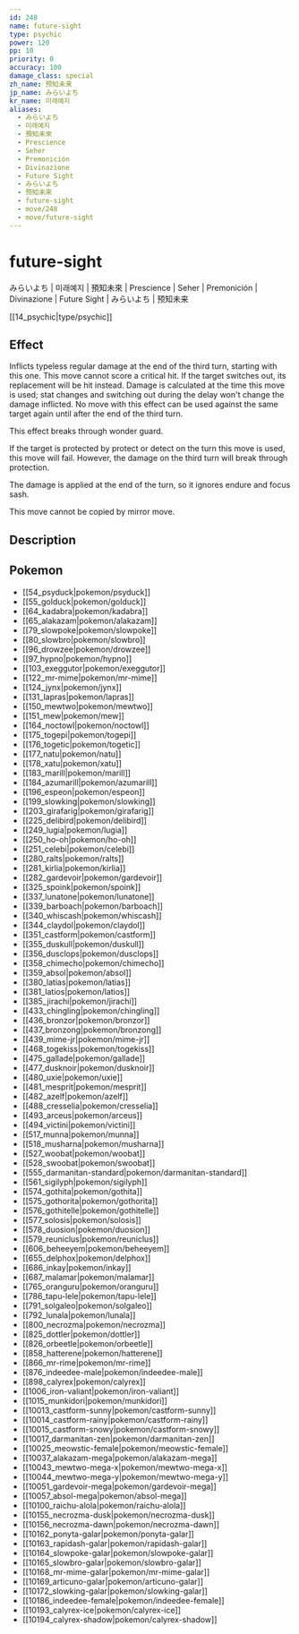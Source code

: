 ```yaml
---
id: 248
name: future-sight
type: psychic
power: 120
pp: 10
priority: 0
accuracy: 100
damage_class: special
zh_name: 预知未来
jp_name: みらいよち
kr_name: 미래예지
aliases:
  - みらいよち
  - 미래예지
  - 預知未來
  - Prescience
  - Seher
  - Premonición
  - Divinazione
  - Future Sight
  - みらいよち
  - 预知未来
  - future-sight
  - move/248
  - move/future-sight
---
```

# future-sight
    
みらいよち | 미래예지 | 預知未來 | Prescience | Seher | Premonición | Divinazione | Future Sight | みらいよち | 预知未来

[[14_psychic|type/psychic]]

## Effect

Inflicts typeless regular damage at the end of the third turn, starting with this one.  This move cannot score a critical hit.  If the target switches out, its replacement will be hit instead.  Damage is calculated at the time this move is used; stat changes and switching out during the delay won't change the damage inflicted.  No move with this effect can be used against the same target again until after the end of the third turn.

This effect breaks through wonder guard.

If the target is protected by protect or detect on the turn this move is used, this move will fail.  However, the damage on the third turn will break through protection.

The damage is applied at the end of the turn, so it ignores endure and focus sash.

This move cannot be copied by mirror move.

## Description



## Pokemon

- [[54_psyduck|pokemon/psyduck]]
- [[55_golduck|pokemon/golduck]]
- [[64_kadabra|pokemon/kadabra]]
- [[65_alakazam|pokemon/alakazam]]
- [[79_slowpoke|pokemon/slowpoke]]
- [[80_slowbro|pokemon/slowbro]]
- [[96_drowzee|pokemon/drowzee]]
- [[97_hypno|pokemon/hypno]]
- [[103_exeggutor|pokemon/exeggutor]]
- [[122_mr-mime|pokemon/mr-mime]]
- [[124_jynx|pokemon/jynx]]
- [[131_lapras|pokemon/lapras]]
- [[150_mewtwo|pokemon/mewtwo]]
- [[151_mew|pokemon/mew]]
- [[164_noctowl|pokemon/noctowl]]
- [[175_togepi|pokemon/togepi]]
- [[176_togetic|pokemon/togetic]]
- [[177_natu|pokemon/natu]]
- [[178_xatu|pokemon/xatu]]
- [[183_marill|pokemon/marill]]
- [[184_azumarill|pokemon/azumarill]]
- [[196_espeon|pokemon/espeon]]
- [[199_slowking|pokemon/slowking]]
- [[203_girafarig|pokemon/girafarig]]
- [[225_delibird|pokemon/delibird]]
- [[249_lugia|pokemon/lugia]]
- [[250_ho-oh|pokemon/ho-oh]]
- [[251_celebi|pokemon/celebi]]
- [[280_ralts|pokemon/ralts]]
- [[281_kirlia|pokemon/kirlia]]
- [[282_gardevoir|pokemon/gardevoir]]
- [[325_spoink|pokemon/spoink]]
- [[337_lunatone|pokemon/lunatone]]
- [[339_barboach|pokemon/barboach]]
- [[340_whiscash|pokemon/whiscash]]
- [[344_claydol|pokemon/claydol]]
- [[351_castform|pokemon/castform]]
- [[355_duskull|pokemon/duskull]]
- [[356_dusclops|pokemon/dusclops]]
- [[358_chimecho|pokemon/chimecho]]
- [[359_absol|pokemon/absol]]
- [[380_latias|pokemon/latias]]
- [[381_latios|pokemon/latios]]
- [[385_jirachi|pokemon/jirachi]]
- [[433_chingling|pokemon/chingling]]
- [[436_bronzor|pokemon/bronzor]]
- [[437_bronzong|pokemon/bronzong]]
- [[439_mime-jr|pokemon/mime-jr]]
- [[468_togekiss|pokemon/togekiss]]
- [[475_gallade|pokemon/gallade]]
- [[477_dusknoir|pokemon/dusknoir]]
- [[480_uxie|pokemon/uxie]]
- [[481_mesprit|pokemon/mesprit]]
- [[482_azelf|pokemon/azelf]]
- [[488_cresselia|pokemon/cresselia]]
- [[493_arceus|pokemon/arceus]]
- [[494_victini|pokemon/victini]]
- [[517_munna|pokemon/munna]]
- [[518_musharna|pokemon/musharna]]
- [[527_woobat|pokemon/woobat]]
- [[528_swoobat|pokemon/swoobat]]
- [[555_darmanitan-standard|pokemon/darmanitan-standard]]
- [[561_sigilyph|pokemon/sigilyph]]
- [[574_gothita|pokemon/gothita]]
- [[575_gothorita|pokemon/gothorita]]
- [[576_gothitelle|pokemon/gothitelle]]
- [[577_solosis|pokemon/solosis]]
- [[578_duosion|pokemon/duosion]]
- [[579_reuniclus|pokemon/reuniclus]]
- [[606_beheeyem|pokemon/beheeyem]]
- [[655_delphox|pokemon/delphox]]
- [[686_inkay|pokemon/inkay]]
- [[687_malamar|pokemon/malamar]]
- [[765_oranguru|pokemon/oranguru]]
- [[786_tapu-lele|pokemon/tapu-lele]]
- [[791_solgaleo|pokemon/solgaleo]]
- [[792_lunala|pokemon/lunala]]
- [[800_necrozma|pokemon/necrozma]]
- [[825_dottler|pokemon/dottler]]
- [[826_orbeetle|pokemon/orbeetle]]
- [[858_hatterene|pokemon/hatterene]]
- [[866_mr-rime|pokemon/mr-rime]]
- [[876_indeedee-male|pokemon/indeedee-male]]
- [[898_calyrex|pokemon/calyrex]]
- [[1006_iron-valiant|pokemon/iron-valiant]]
- [[1015_munkidori|pokemon/munkidori]]
- [[10013_castform-sunny|pokemon/castform-sunny]]
- [[10014_castform-rainy|pokemon/castform-rainy]]
- [[10015_castform-snowy|pokemon/castform-snowy]]
- [[10017_darmanitan-zen|pokemon/darmanitan-zen]]
- [[10025_meowstic-female|pokemon/meowstic-female]]
- [[10037_alakazam-mega|pokemon/alakazam-mega]]
- [[10043_mewtwo-mega-x|pokemon/mewtwo-mega-x]]
- [[10044_mewtwo-mega-y|pokemon/mewtwo-mega-y]]
- [[10051_gardevoir-mega|pokemon/gardevoir-mega]]
- [[10057_absol-mega|pokemon/absol-mega]]
- [[10100_raichu-alola|pokemon/raichu-alola]]
- [[10155_necrozma-dusk|pokemon/necrozma-dusk]]
- [[10156_necrozma-dawn|pokemon/necrozma-dawn]]
- [[10162_ponyta-galar|pokemon/ponyta-galar]]
- [[10163_rapidash-galar|pokemon/rapidash-galar]]
- [[10164_slowpoke-galar|pokemon/slowpoke-galar]]
- [[10165_slowbro-galar|pokemon/slowbro-galar]]
- [[10168_mr-mime-galar|pokemon/mr-mime-galar]]
- [[10169_articuno-galar|pokemon/articuno-galar]]
- [[10172_slowking-galar|pokemon/slowking-galar]]
- [[10186_indeedee-female|pokemon/indeedee-female]]
- [[10193_calyrex-ice|pokemon/calyrex-ice]]
- [[10194_calyrex-shadow|pokemon/calyrex-shadow]]


